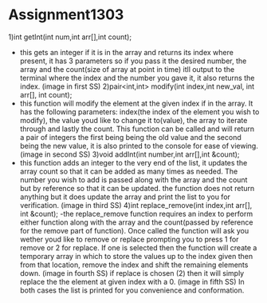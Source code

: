 # Assignment1303
1)int getInt(int num,int arr[],int count);
- this gets an integer if it is in the array and returns its index where present, it has 3 parameters
so if you pass it the desired number, the array and the count(size of array at point in time) itll output
to the terminal where the index and the number you gave it, it also returns the index.
(image in first SS)
2)pair<int,int> modify(int index,int new_val, int arr[], int count);
- this function will modify the element at the given index if in the array. It has the following parameters:
index(the index of the element you wish to modify), the value youd like to change it to(value), the array to
iterate through and lastly the count. This function can be called and will return a pair of integers the first being
being the old value and the second being the new value, it is also printed to the console for ease of viewing.
(image in second SS)
3)void addInt(int number,int arr[],int &count);
- this function adds an integer to the very end of the list, it updates the array count so that it can be added as many times
as needed. The number you wish to add is passed along with the array and the count but by reference so that it can be updated.
the function does not return anything but it does update the array and print the list to you for verification.
(image in third SS)
4)int replace_remove(int index,int arr[], int &count);
-the replace_remove function requires an index to perform either function along with the array and the count(passed by reference
for the remove part of function). Once called the function will ask you wether youd like to remove or replace prompting you to
press 1 for remove or 2 for replace. If one is selected then the function will create a temporary array in which to store
the values up to the index given then from that location, remove the index and shift the remaining elements down.
(image in fourth SS)
if replace is chosen (2) then it will simply replace the the element at given index with a 0.
(image in fifth SS)
In both cases the list is printed for you convenience and conformation.
